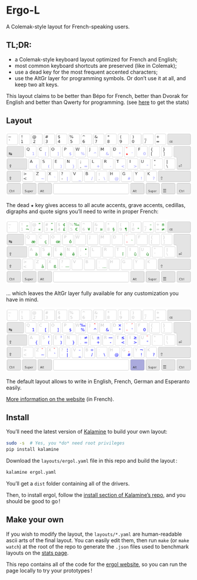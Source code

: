 Ergo-L
================================================================================

A Colemak-style layout for French-speaking users.


TL;DR:
--------------------------------------------------------------------------------

* a Colemak-style keyboard layout optimized for French and English;
* most common keyboard shortcuts are preserved (like in Colemak);
* use a dead key for the most frequent accented characters;
* use the AltGr layer for programming symbols. Or don’t use it at all, and keep two alt keys.

This layout claims to be better than Bépo for French, better than Dvorak for
English and better than Qwerty for programming. (see [here](ergol.org/stats)
to get the stats)


Layout
--------------------------------------------------------------------------------

![base layout](img/ergol.png)

The dead <kbd>★</kbd> key gives access to all acute accents, grave accents, cedillas, digraphs and quote signs you’ll need to write in proper French:

![dead key layout](img/ergol_1dk.png)

… which leaves the AltGr layer fully available for any customization you have in mind.

![altgr layout](img/ergol_altgr.png)

The default layout allows to write in English, French, German and Esperanto easily.

[More information on the website](https://ergol.org) (in French).


Install
--------------------------------------------------------------------------------

You’ll need the latest version of [Kalamine](https://github.com/fabi1cazenave/kalamine) to build your own layout:

```bash
sudo -s  # Yes, you *do* need root privileges
pip install kalamine
```

Download the `layouts/ergol.yaml` file in this repo and build the layout :

```bash
kalamine ergol.yaml
```

You’ll get a `dist` folder containing all of the drivers.

Then, to install ergol, follow the [install section of Kalamine’s repo](https://github.com/fabi1cazenave/kalamine#install), and you should be good to go !

Make your own
--------------------------------------------------------------------------------

If you wish to modify the layout, the `layouts/*.yaml` are human-readable ascii
arts of the final layout. You can easily edit them, then run `make` (or `make
watch`) at the root of the repo to generate the `.json` files used to benchmark
layouts on the [stats page](ergol.org/stats).

This repo contains all of the code for the [ergol website](ergol.org), so you
can run the page locally to try your prototypes !
